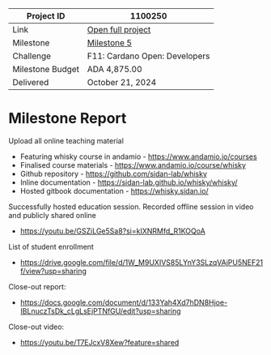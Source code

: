 |Project ID|1100250|
|-----------|-------------|
|Link|[Open full project](https://projectcatalyst.io/funds/11/cardano-open-developers/rust-library-for-easy-off-chain-transaction-building)|
|Milestone|[Milestone 5](https://milestones.projectcatalyst.io/projects/1100250/milestones/5)|
|Challenge|F11: Cardano Open: Developers|
|Milestone Budget|ADA 4,875.00|
|Delivered|October 21, 2024|

# Milestone Report

	
Upload all online teaching material
- Featuring whisky course in andamio - https://www.andamio.io/courses 
- Finalised course materials - https://www.andamio.io/course/whisky 
- Github repository - https://github.com/sidan-lab/whisky 
- Inline documentation - https://sidan-lab.github.io/whisky/whisky/
- Hosted gitbook documentation - https://whisky.sidan.io/
  
Successfully hosted education session. Recorded offline session in video and publicly shared online
- https://youtu.be/GSZiLGe5Sa8?si=kIXNRMfd_R1KOQoA
  
List of student enrollment
- https://drive.google.com/file/d/1W_M9UXIVS85LYnY3SLzqVAjPU5NEF21f/view?usp=sharing
  
Close-out report:
- https://docs.google.com/document/d/133Yah4Xd7hDN8Hjoe-IBLnuczTsDk_cLgLsEjPTNfGU/edit?usp=sharing
  
Close-out video:
- https://youtu.be/T7EJcxV8Xew?feature=shared
